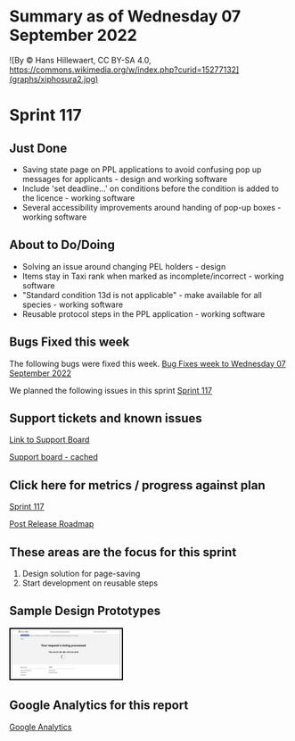 # Summary as of Wednesday 07 September 2022 

![By © Hans Hillewaert, CC BY-SA 4.0, https://commons.wikimedia.org/w/index.php?curid=15277132](graphs/xiphosura2.jpg)

# Sprint 117

## Just Done
* Saving state page on PPL applications to avoid confusing pop up messages for applicants - design and working software
* Include 'set deadline...' on conditions before the condition is added to the licence - working software 
* Several accessibility improvements around handing of pop-up boxes - working software

## About to Do/Doing
* Solving an issue around changing PEL holders - design
* Items stay in Taxi rank when marked as incomplete/incorrect - working software
* "Standard condition 13d is not applicable" - make available for all species - working software
* Reusable protocol steps in the PPL application - working software

## Bugs Fixed this week
The following bugs were fixed this week.
[Bug Fixes week to Wednesday 07 September 2022](graphs/bugs07092022.png)

We planned the following issues in this sprint 
[Sprint 117](graphs/sprint07092022.png)

## Support tickets and known issues
[Link to Support Board](https://collaboration.homeoffice.gov.uk/jira/secure/RapidBoard.jspa?rapidView=1717&selectedIssue=ASSB-253)

[Support board - cached](graphs/supportBoard07092022.png)

## Click here for metrics / progress against plan
[Sprint 117](graphs/progress07092022.png)

[Post Release Roadmap](graphs/roadmap07092022.png)

## These areas are the focus for this sprint
1. Design solution for page-saving
2. Start development on reusable steps

## Sample Design Prototypes
<a href="graphs/proto1_07092022.png"><img src="graphs/proto1_07092022.png" alt="HTML5 Icon" width="200" style="border:2px solid black"></a>
<br>

## Google Analytics for this report
[Google Analytics](graphs/GA07092022.png)

